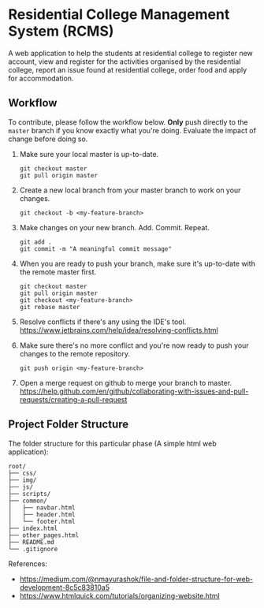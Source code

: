 # Residential College Management System (RCMS)

A web application to help the students at residential college to register new
account, view and register for the activities organised by the residential college,
report an issue found at residential college, order food and apply for accommodation.

## Workflow
To contribute, please follow the workflow below. **Only** push directly to the `master` branch if you know exactly what you're doing. Evaluate the impact of change before doing so. 

1. Make sure your local master is up-to-date.

    ```
    git checkout master
    git pull origin master
    ```
2. Create a new local branch from your master branch to work on your changes.
    ```
    git checkout -b <my-feature-branch>
    ```
3. Make changes on your new branch. Add. Commit. Repeat.
    ```
    git add .
    git commit -m "A meaningful commit message"
    ```
4. When you are ready to push your branch, make sure it's up-to-date with the remote master first.
    ```
    git checkout master
    git pull origin master
    git checkout <my-feature-branch>
    git rebase master
    ```
5. Resolve conflicts if there's any using the IDE's tool.
    https://www.jetbrains.com/help/idea/resolving-conflicts.html

6. Make sure there's no more conflict and you're now ready to push your changes to the remote repository.
    ```
    git push origin <my-feature-branch>
    ```
7. Open a merge request on github to merge your branch to master.
    https://help.github.com/en/github/collaborating-with-issues-and-pull-requests/creating-a-pull-request

## Project Folder Structure
The folder structure for this particular phase (A simple html web application):

```
root/
├── css/
├── img/
├── js/
├── scripts/
├── common/
│   ├── navbar.html
│   ├── header.html
│   └── footer.html
├── index.html
├── other_pages.html
├── README.md
└── .gitignore
```

References:
- https://medium.com/@nmayurashok/file-and-folder-structure-for-web-development-8c5c83810a5
- https://www.htmlquick.com/tutorials/organizing-website.html